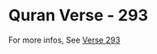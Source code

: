 # Quran Verse - 293 

For more infos, See [Verse 293](https://www.quranbookk.com/quran/search?q=293)